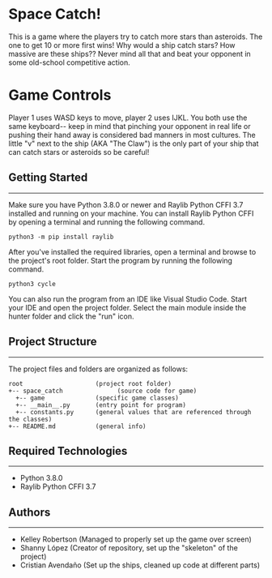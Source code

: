 # Space Catch!
This is a game where the players try to catch more stars than asteroids. The one to get 10 or more first wins! Why would a ship catch stars? How massive are these ships?? Never mind all that and beat your opponent in some old-school competitive action.
# Game Controls
Player 1 uses WASD keys to move, player 2 uses IJKL. You both use the same keyboard-- keep in mind that pinching your opponent in real life or pushing their hand away is considered bad manners in most cultures. The little "v" next to the ship (AKA "The Claw") is the only part of your ship that can catch stars or asteroids so be careful!

## Getting Started
---
Make sure you have Python 3.8.0 or newer and Raylib Python CFFI 3.7 installed and running on your machine. You can install Raylib Python CFFI by opening a terminal and running the following command.

```
python3 -m pip install raylib
```
After you've installed the required libraries, open a terminal and browse to the project's root folder. Start the program by running the following command.

```
python3 cycle 
```
You can also run the program from an IDE like Visual Studio Code. Start your IDE and open the 
project folder. Select the main module inside the hunter folder and click the "run" icon.

## Project Structure
---
The project files and folders are organized as follows:
```
root                    (project root folder)
+-- space_catch               (source code for game)
  +-- game              (specific game classes)
  +-- __main__.py       (entry point for program)
  +-- constants.py      (general values that are referenced through the classes)
+-- README.md           (general info)
```

## Required Technologies
---
* Python 3.8.0
* Raylib Python CFFI 3.7

## Authors
---
* Kelley Robertson (Managed to properly set up the game over screen)
* Shanny López (Creator of repository, set up the "skeleton" of the project)
* Cristian Avendaño (Set up the ships, cleaned up code at different parts)